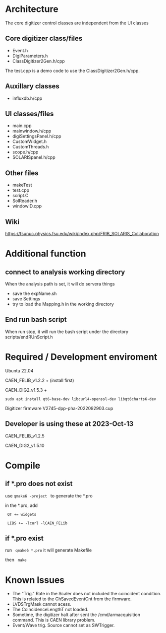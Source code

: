 # Architecture

The core digitizer control classes are independent from the UI classes

## Core digitizer class/files

- Event.h
- DigiParameters.h
- ClassDigitizer2Gen.h/cpp

The test.cpp is a demo code to use the ClassDigitizer2Gen.h/cpp.

## Auxillary classes

- influxdb.h/cpp

## UI classes/files

- main.cpp
- mainwindow.h/cpp
- digiSettingsPanel.h/cpp
- CustomWidget.h
- CustomThreads.h
- scope.h/cpp
- SOLARISpanel.h/cpp

## Other files

- makeTest
- test.cpp 
- script.C
- SolReader.h
- windowID.cpp

## Wiki

https://fsunuc.physics.fsu.edu/wiki/index.php/FRIB_SOLARIS_Collaboration

# Additional function

## connect to analysis working directory
When the analysis path is set, it will do servera things

- save the expName.sh
- save Settings 
- try to load the Mapping.h in the working directory

## End run bash script

When run stop, it will run the bash script under the directory scripts/endRUnScript.h


# Required / Development enviroment

Ubuntu 22.04

CAEN_FELIB_v1.2.2 + (install first)

CAEN_DIG2_v1.5.3 + 

`sudo apt install qt6-base-dev libcurl4-openssl-dev libqt6charts6-dev`

Digitizer firmware V2745-dpp-pha-2022092903.cup

## Developer is using these at 2023-Oct-13

CAEN_FELIB_v1.2.5

CAEN_DIG2_v1.5.10

# Compile

## if *.pro does not exist
use `qmake6 -project ` to generate the *.pro

in the *.pro, add 

` QT += widgets`

` LIBS += -lcurl -lCAEN_FELib`

## if *.pro exist

run ` qmake6 *.pro` it will generate Makefile

then  ` make`

# Known Issues

- The "Trig." Rate in the Scaler does not included the coincident condition. This is related to the ChSavedEventCnt from the firmware.
- LVDSTrgMask cannot acess.
- The CoincidenceLengthT not loaded. 
- Sometime, the digitizer halt after sent the /cmd/armacquisition command. This is CAEN library problem.
- Event/Wave trig. Source cannot set as SWTrigger. 